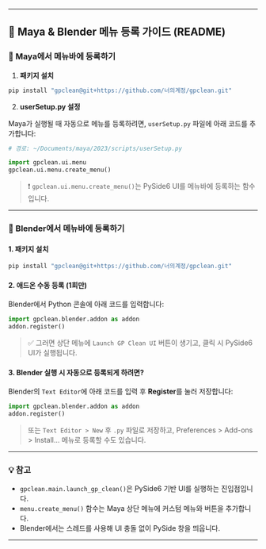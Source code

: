 
---

## 🧩 Maya & Blender 메뉴 등록 가이드 (README)

### 🐾 Maya에서 메뉴바에 등록하기

1. **패키지 설치**

```bash
pip install "gpclean@git+https://github.com/너의계정/gpclean.git"
```

2. **userSetup.py 설정**

Maya가 실행될 때 자동으로 메뉴를 등록하려면, `userSetup.py` 파일에 아래 코드를 추가합니다:

```python
# 경로: ~/Documents/maya/2023/scripts/userSetup.py

import gpclean.ui.menu
gpclean.ui.menu.create_menu()
```

> ❗ `gpclean.ui.menu.create_menu()`는 PySide6 UI를 메뉴바에 등록하는 함수입니다.

---

### 🧿 Blender에서 메뉴바에 등록하기

#### 1. 패키지 설치

```bash
pip install "gpclean@git+https://github.com/너의계정/gpclean.git"
```

#### 2. 애드온 수동 등록 (1회만)

Blender에서 Python 콘솔에 아래 코드를 입력합니다:

```python
import gpclean.blender.addon as addon
addon.register()
```

> ✅ 그러면 상단 메뉴에 `Launch GP Clean UI` 버튼이 생기고, 클릭 시 PySide6 UI가 실행됩니다.

#### 3. Blender 실행 시 자동으로 등록되게 하려면?

Blender의 `Text Editor`에 아래 코드를 입력 후 **Register**를 눌러 저장합니다:

```python
import gpclean.blender.addon as addon
addon.register()
```

> 또는 `Text Editor > New` 후 `.py` 파일로 저장하고, Preferences > Add-ons > Install... 메뉴로 등록할 수도 있습니다.

---

### 💡 참고

* `gpclean.main.launch_gp_clean()`은 PySide6 기반 UI를 실행하는 진입점입니다.
* `menu.create_menu()` 함수는 Maya 상단 메뉴에 커스텀 메뉴와 버튼을 추가합니다.
* Blender에서는 스레드를 사용해 UI 충돌 없이 PySide 창을 띄웁니다.

---